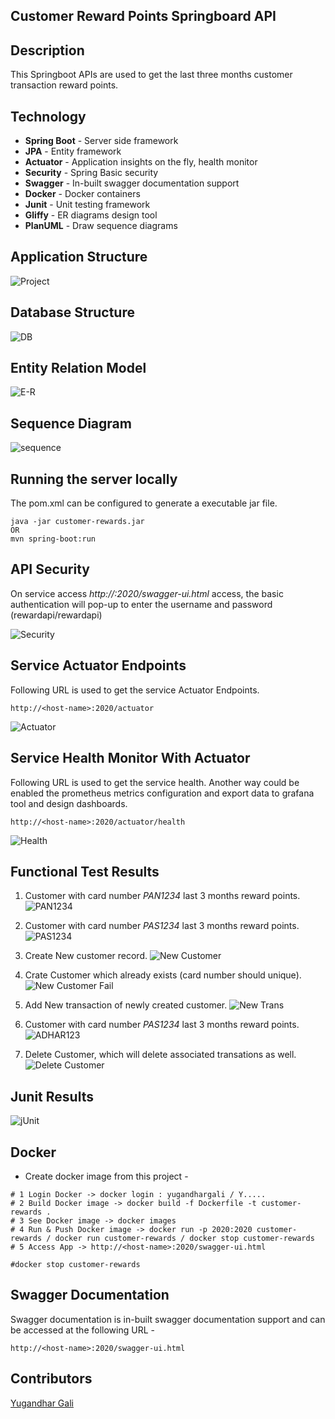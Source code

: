 ## Customer Reward Points Springboard API

## Description
This Springboot APIs are used to get the last three months customer transaction reward points.

## Technology

- **Spring Boot**     - Server side framework
- **JPA**             - Entity framework
- **Actuator**        - Application insights on the fly, health monitor
- **Security**        - Spring Basic security
- **Swagger**         - In-built swagger documentation support
- **Docker**          - Docker containers
- **Junit**           - Unit testing framework
- **Gliffy**          - ER diagrams design tool
- **PlanUML**         - Draw sequence diagrams

## Application Structure
![Project](https://github.com/YugandharGali/cutomer-rewards/blob/main/src/main/resources/static/img/project-structure.png)

## Database Structure
![DB](https://github.com/YugandharGali/cutomer-rewards/blob/main/src/main/resources/static/img/h2-db-console.png)

## Entity Relation Model
![E-R](https://github.com/YugandharGali/cutomer-rewards/blob/main/src/main/resources/static/img/er-diagram.png)

## Sequence Diagram
![sequence](https://github.com/YugandharGali/cutomer-rewards/blob/main/src/main/resources/static/img/sequence-diagram.png)

## Running the server locally
The pom.xml can be configured to generate a executable jar file.

````
java -jar customer-rewards.jar
OR
mvn spring-boot:run

````

## API Security
On service access *http://<host-name>:2020/swagger-ui.html* access, 
the basic authentication will pop-up to enter the username and password (rewardapi/rewardapi)

![Security](https://github.com/YugandharGali/cutomer-rewards/blob/main/src/main/resources/static/img/secure-api.png)


## Service Actuator Endpoints
Following URL is used to get the service Actuator Endpoints.

````
http://<host-name>:2020/actuator

````

![Actuator](https://github.com/YugandharGali/cutomer-rewards/blob/main/src/main/resources/static/img/actuator-endpoints.png)


## Service Health Monitor With Actuator
Following URL is used to get the service health. Another way could be enabled the prometheus metrics configuration and export data to grafana tool and design dashboards.

````
http://<host-name>:2020/actuator/health

````
![Health](https://github.com/YugandharGali/cutomer-rewards/blob/main/src/main/resources/static/img/health-monitor.png)


## Functional Test Results

1. Customer with card number *PAN1234* last 3 months reward points.
![PAN1234](https://github.com/YugandharGali/cutomer-rewards/blob/main/src/main/resources/static/img/PAN1234-reward-points.png)

2. Customer with card number *PAS1234* last 3 months reward points.
![PAS1234](https://github.com/YugandharGali/cutomer-rewards/blob/main/src/main/resources/static/img/PAS1234-reward-points.png)

3. Create New customer record.
![New Customer](https://github.com/YugandharGali/cutomer-rewards/blob/main/src/main/resources/static/img/add-new-customer.png)

4. Crate Customer which already exists (card number should unique).
![New Customer Fail](https://github.com/YugandharGali/cutomer-rewards/blob/main/src/main/resources/static/img/add-fail-cutomer-exists.png)

5. Add New transaction of newly created customer.
![New Trans](https://github.com/YugandharGali/cutomer-rewards/blob/main/src/main/resources/static/img/add-new-transaction.png)

6. Customer with card number *PAS1234* last 3 months reward points.
![ADHAR123](https://github.com/YugandharGali/cutomer-rewards/blob/main/src/main/resources/static/img/ADHAR123-reward-points.png)

7. Delete Customer, which will delete associated transations as well.
![Delete Customer](https://github.com/YugandharGali/cutomer-rewards/blob/main/src/main/resources/static/img/delete-customer.png)

## Junit Results
![jUnit](https://github.com/YugandharGali/cutomer-rewards/blob/main/src/main/resources/static/img/junit-results.png)


## Docker

* Create docker image from this project -

````
# 1 Login Docker -> docker login : yugandhargali / Y.....
# 2 Build Docker image -> docker build -f Dockerfile -t customer-rewards .
# 3 See Docker image -> docker images
# 4 Run & Push Docker image -> docker run -p 2020:2020 customer-rewards / docker run customer-rewards / docker stop customer-rewards
# 5 Access App -> http://<host-name>:2020/swagger-ui.html

#docker stop customer-rewards

````

## Swagger Documentation
Swagger documentation is in-built swagger documentation support and can be accessed at the following URL -

````
http://<host-name>:2020/swagger-ui.html
````

## Contributors
[Yugandhar Gali](https://www.linkedin.com/in/yugandhar-gali-84591050/)


